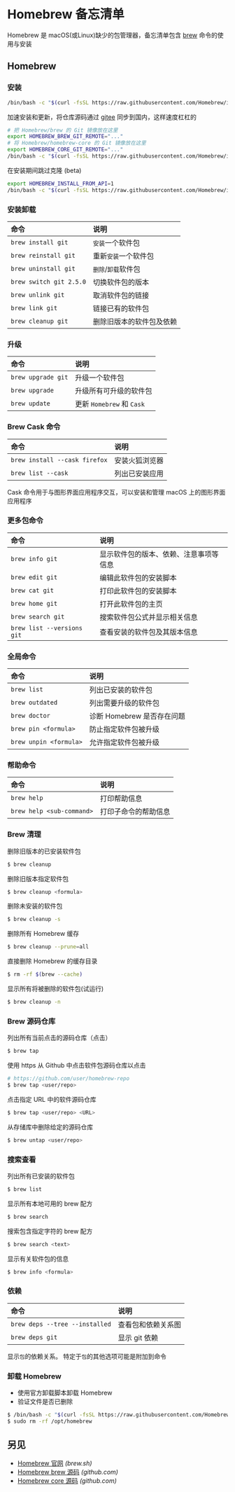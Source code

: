 
<!-- 
Source: https://github.com/jaywcjlove/reference/blob/main/docs/homebrew.md
Retrieved on: 2025-07-03
-->

Homebrew 备忘清单
===

Homebrew 是 macOS(或Linux)缺少的包管理器，备忘清单包含 [brew](https://github.com/Homebrew/brew) 命令的使用与安装

Homebrew
---

### 安装
<!--rehype:wrap-class=row-span-3-->

```bash
/bin/bash -c "$(curl -fsSL https://raw.githubusercontent.com/Homebrew/install/HEAD/install.sh)"
```
<!--rehype:className=wrap-text -->

加速安装和更新，将仓库源码通过 [gitee](https://gitee.com/) 同步到国内，这样速度杠杠的

```bash
# 把 Homebrew/brew 的 Git 镜像放在这里
export HOMEBREW_BREW_GIT_REMOTE="..."
# 将 Homebrew/homebrew-core 的 Git 镜像放在这里
export HOMEBREW_CORE_GIT_REMOTE="..."
/bin/bash -c "$(curl -fsSL https://raw.githubusercontent.com/Homebrew/install/master/install.sh)"
```
<!--rehype:className=wrap-text -->

在安装期间跳过克隆 (beta)

```bash
export HOMEBREW_INSTALL_FROM_API=1
/bin/bash -c "$(curl -fsSL https://raw.githubusercontent.com/Homebrew/install/master/install.sh)"
```
<!--rehype:className=wrap-text -->

### 安装卸载
<!--rehype:wrap-class=row-span-2-->

命令 | 说明
:--- | :---
`brew install git`         | `安装`一个软件包
`brew reinstall git`       | 重新`安装`一个软件包
`brew uninstall git`       | `删除`/`卸载`软件包
`brew switch git 2.5.0`    | 切换软件包的版本
`brew unlink git`          | 取消软件包的链接
`brew link git`            | 链接已有的软件包
`brew cleanup git`         | 删除旧版本的软件包及依赖

### 升级

命令 | 说明
:--- | :---
`brew upgrade git`         | 升级一个软件包
`brew upgrade`             | 升级所有可升级的软件包
`brew update`   | 更新 `Homebrew` 和 `Cask`

### Brew Cask 命令

命令 | 说明
:--- | :---
`brew install --cask firefox` | 安装火狐浏览器
`brew list --cask`            | 列出已安装应用

Cask 命令用于与图形界面应用程序交互，可以安装和管理 macOS 上的图形界面应用程序

### 更多包命令
<!--rehype:wrap-class=row-span-2-->

命令 | 说明
:--- | :---
`brew info git`            | 显示软件包的版本、依赖、注意事项等信息
`brew edit git`            | 编辑此软件包的安装脚本
`brew cat git`             | 打印此软件包的安装脚本
`brew home git`            | 打开此软件包的主页
`brew search git`          | 搜索软件包公式并显示相关信息
`brew list --versions git` | 查看安装的软件包及其版本信息
<!--rehype:className=style-list-->

### 全局命令
<!--rehype:wrap-class=row-span-2-->

命令 | 说明
:--- | :---
`brew list`     | 列出已安装的软件包
`brew outdated` | 列出需要升级的软件包
`brew doctor`   | 诊断 Homebrew 是否存在问题
`brew pin <formula>` | 防止指定软件包被升级
`brew unpin <formula>` | 允许指定软件包被升级
<!--rehype:className=style-list-->

### 帮助命令

命令 | 说明
:--- | :---
`brew help` | 打印帮助信息
`brew help <sub-command>` | 打印子命令的帮助信息
<!--rehype:className=style-list-->

### Brew 清理
<!--rehype:wrap-class=row-span-2-->

删除旧版本的已安装软件包

```bash
$ brew cleanup
```

删除旧版本指定软件包

```bash
$ brew cleanup <formula>
```

删除未安装的软件包

```bash
$ brew cleanup -s
```

删除所有 Homebrew 缓存

```bash
$ brew cleanup --prune=all
```

直接删除 Homebrew 的缓存目录

```bash
$ rm -rf $(brew --cache)
```

显示所有将被删除的软件包(试运行)

```bash
$ brew cleanup -n
```

### Brew 源码仓库

列出所有当前点击的源码仓库（点击）

```bash
$ brew tap
```

使用 https 从 Github 中点击软件包源码仓库以点击

```bash
# https://github.com/user/homebrew-repo
$ brew tap <user/repo>
```

点击指定 URL 中的软件源码仓库

```bash
$ brew tap <user/repo> <URL>
```

从存储库中删除给定的源码仓库

```bash
$ brew untap <user/repo>
```

### 搜索查看

列出所有已安装的软件包

```bash
$ brew list
```

显示所有本地可用的 brew 配方

```bash
$ brew search
```

搜索包含指定字符的 brew 配方

```bash
$ brew search <text>
```

显示有关软件包的信息

```bash
$ brew info <formula>
```

### 依赖

命令 | 说明
:--- | :---
`brew deps --tree --installed` | 查看包和依赖关系图
`brew deps git` | 显示 git 依赖
<!--rehype:className=style-list-->

显示`包`的依赖关系。 特定于`包`的其他选项可能是附加到命令

### 卸载 Homebrew

- 使用官方卸载脚本卸载 Homebrew
- 验证文件是否已删除

```bash
$ /bin/bash -c "$(curl -fsSL https://raw.githubusercontent.com/Homebrew/install/HEAD/uninstall.sh)"
$ sudo rm -rf /opt/homebrew
```
<!--rehype:className=wrap-text -->

另见
---

- [Homebrew 官网](https://brew.sh/index_zh-cn) _(brew.sh)_
- [Homebrew brew 源码](https://github.com/Homebrew/brew) _(github.com)_
- [Homebrew core 源码](https://github.com/Homebrew/homebrew-core) _(github.com)_

